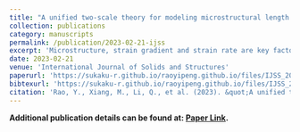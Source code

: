 ```yaml
---
title: "A unified two-scale theory for modeling microstructural length scale, strain gradient and strain rate effects on brittle fracture"
collection: publications
category: manuscripts
permalink: /publication/2023-02-21-ijss
excerpt: 'Microstructure, strain gradient and strain rate are key factors that influence fracture of heterogeneous brittle materials. The present work for the first time unifies effects of these factors in an analytical dynamic fracture criterion based on fundamental micromechanics. By using an energy-based two-scale theory accounting for micro-inertia, we rigorously derive an formulation for microscopic dynamic energy release rate involving additive contributions of macroscopic strain, strain gradient and strain rate. The coefficients of the formulation are correlated to microstructural length scale and are calculated based on integrals of the first order microscopic cell solutions. The two-scale formulation of energy release rate, along with the Griffith law for a single micro-crack, results in a novel dynamic fracture model. The remarkable feature of this modeling approach is that, without extra phenomenological ad hoc hypotheses, all microstructural length scale, strain gradient and strain rate effects are natural consequences of the unified two-scale theory. Capabilities of the dynamic fracture model for predicting coupled effects of microstructure size, strain gradient and strain rate on brittle fracture behaviors are confirmed by numerical simulations. The model is also well validated against experimental results. Especially, finite element simulations based on the model well reproduce free surface velocity profiles, fracture zones and spall strengths measured in series of dynamic spalling fracture experiments.'
date: 2023-02-21
venue: 'International Journal of Solids and Structures'
paperurl: 'https://sukaku-r.github.io/raoyipeng.github.io/files/IJSS_2023.pdf'
bibtexurl: 'https://sukaku-r.github.io/raoyipeng.github.io/files/IJSS_2023_reference.bib'
citation: 'Rao, Y., Xiang, M., Li, Q., et al. (2023). &quot;A unified two-scale theory for modeling microstructural length scale, strain gradient and strain rate effects on brittle fracture.&quot; <i>International Journal of Solids and Structures</i>, 268, 112176.'
---
```

 **Additional publication details can be found at: [Paper Link](https://www.sciencedirect.com/science/article/pii/S0020768323000732).**

